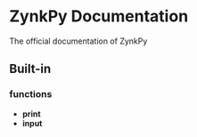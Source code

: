 # ZynkPy Documentation
The official documentation of ZynkPy

## Built-in
### functions
- **print**
- **input**

